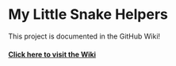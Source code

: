 # My Little Snake Helpers
This project is documented in the GitHub Wiki!
#### [Click here to visit the Wiki](https://github.com/westonforbes/my_little_snake_helpers/wiki)